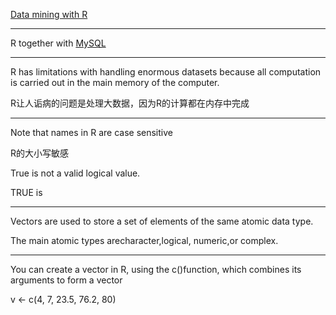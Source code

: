 
[Data mining with R ](http://www.dcc.fc.up.pt/~ltorgo/DataMiningWithR/ "Homepage")

---

R together with [MySQL](http://www.mysql.com)

---

R has limitations with handling enormous datasets because all computation is carried out in the main memory of the computer. 

R让人诟病的问题是处理大数据，因为R的计算都在内存中完成

----

Note that names in R are case sensitive

R的大小写敏感

True is not a valid logical value.

TRUE is

---

Vectors are used to store a set of elements
of the same atomic data type. 

The main atomic types arecharacter,logical,
numeric,or complex. 

----

You can create a vector in R, using the c()function, which combines its arguments to form a vector

v <- c(4, 7, 23.5, 76.2, 80)
























